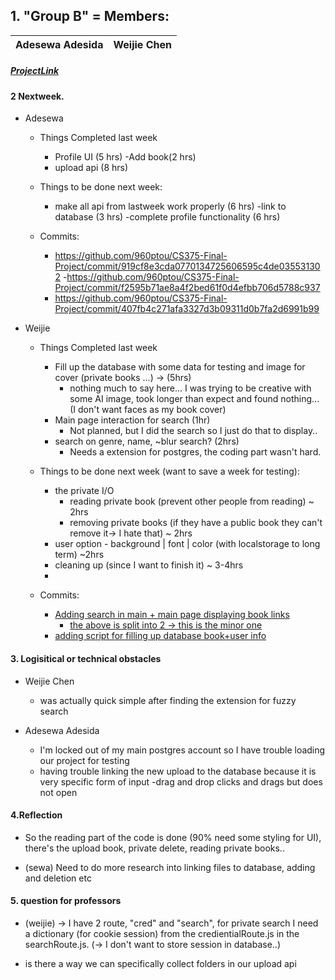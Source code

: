 ## 1. "Group B" = Members:  
<table>
<thead>
	<tr><th>Adesewa Adesida</th><th>Weijie Chen</th></tr>
</thead>
</table>

##### [ProjectLink](https://github.com/960ptou/CS375-Final-Project)

#### 2 Nextweek.
- Adesewa
  - Things Completed last week
    - Profile UI (5 hrs)
    -Add book(2 hrs)
    - upload api (8 hrs)

  - Things to be done next week:
    - make all api from lastweek work properly (6 hrs)
    -link to database (3 hrs)
    -complete profile functionality (6 hrs)

  - Commits:
    - https://github.com/960ptou/CS375-Final-Project/commit/919cf8e3cda0770134725606595c4de035531302
    -https://github.com/960ptou/CS375-Final-Project/commit/f2595b71ae8a4f2bed61f0d4efbb706d5788c937
    - https://github.com/960ptou/CS375-Final-Project/commit/407fb4c271afa3327d3b09311d0b7fa2d6991b99

- Weijie
  - Things Completed last week
    - Fill up the database with some data for testing and image for cover (private books ...) -> (5hrs)
      - nothing much to say here... I was trying to be creative with some AI image, took longer than expect and found nothing... (I don't want faces as my book cover)
    - Main page interaction for search (1hr)
      - Not planned, but I did the search so I just do that to display..
    - search on genre, name, ~blur search? (2hrs)
      - Needs a extension for postgres, the coding part wasn't hard.
  
  - Things to be done next week (want to save a week for testing):
    - the private I/O
      - reading private book (prevent other people from reading) ~ 2hrs
      - removing private books (if they have a public book they can't remove it-> I hate that) ~ 2hrs
    - user option - background | font | color (with localstorage to long term) ~2hrs
    - cleaning up (since I want to finish it) ~ 3-4hrs
    - 
  - Commits:
    - [Adding search in main + main page displaying book links](https://github.com/960ptou/CS375-Final-Project/commit/72a4cafc9438b9d2e62511bc6cac9d3ee9b7b944)
      - [the above is split into 2 -> this is the minor one](https://github.com/960ptou/CS375-Final-Project/commit/e8c0e1219eb0d6d43a88d29177e70d37ec56bc4f)
    - [adding script for filling up database book+user info](https://github.com/960ptou/CS375-Final-Project/commit/623b71940824232a24514ff982338b74c90042a2)

#### 3. Logisitical or technical obstacles
- Weijie Chen
  - was actually quick simple after finding the extension for fuzzy search

- Adesewa Adesida
  - I'm locked out of my main postgres account so I have trouble loading our project for testing
  - having trouble linking the new upload to the database because it is very specific form of input
  -drag and drop clicks and drags but does not open
  


#### 4.Reflection
- So the reading part of the code is done (90% need some styling for UI), there's the upload book, private delete, reading private books.. 

- (sewa) Need to do more research into linking files to database, adding and deletion etc


#### 5. question for professors
- (weijie) -> I have 2 route, "cred" and "search", for private search I need a dictionary (for cookie session) from the credientialRoute.js in the searchRoute.js. (-> I don't want to store session in database..)

- is there a way we can specifically collect folders in our upload api

